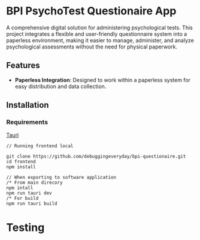# BPI PsychoTest Questionaire App

A comprehensive digital solution for administering psychological tests. This project integrates a flexible and user-friendly questionnaire system into a paperless environment, making it easier to manage, administer, and analyze psychological assessments without the need for physical paperwork.

## Features

- **Paperless Integration**: Designed to work within a paperless system for easy distribution and data collection.

## Installation

### Requirements

[Tauri](https://tauri.app/)

```
// Running frontend local

git clone https://github.com/debuggingeveryday/bpi-questionaire.git
cd frontend
npm install

// When exporting to software application
/* From main direcory
npm intall
npm run tauri dev
/* For build
npm run tauri build
```

# Testing

```

```
